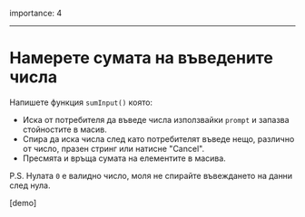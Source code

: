 importance: 4

---

# Намерете сумата на въведените числа

Напишете функция `sumInput()` която:

- Иска от потребителя да въведе числа използвайки `prompt` и запазва стойностите в масив.
- Спира да иска числа след като потребителят въведе нещо, различно от число, празен стринг или натисне "Cancel".
- Пресмята и връща сумата на елементите в масива.

P.S. Нулата `0` е валидно число, моля не спирайте въвеждането на данни след нула.

[demo]
